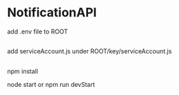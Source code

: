 # NotificationAPI

add .env file to ROOT
##

add serviceAccount.js under ROOT/key/serviceAccount.js
##

npm install 

node start
or
npm run devStart
